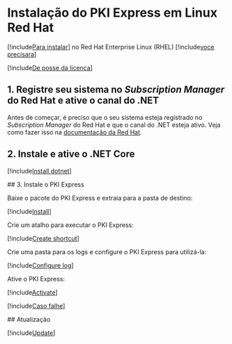 ﻿# Instalação do PKI Express em Linux Red Hat

[!include[Para instalar](includes/intro-prefix.md)] no Red Hat Enterprise Linux (RHEL) [!include[voce precisara](includes/intro-suffix.md)]

[!include[De posse da licenca](includes/prereqs-reminder.md)]

## 1. Registre seu sistema no *Subscription Manager* do Red Hat e ative o canal do .NET

Antes de começar, é preciso que o seu sistema esteja registrado no *Subscription Manager* do Red Hat e que o canal do .NET esteja ativo.
Veja como fazer isso na [documentação da Red Hat](https://access.redhat.com/documentation/en-us/net_core/2.0/html/getting_started_guide/gs_install_dotnet#install_register_rehel).

## 2. Instale e ative o .NET Core

[!include[Install dotnet](../../../../includes/pki-express/rhel/install-dotnet.md)]

<a name="install" />
## 3. Instale o PKI Express

Baixe o pacote do PKI Express e extraia para a pasta de destino:

[!include[Install](../../../../includes/pki-express/linux/install-curl.md)]

Crie um atalho para executar o PKI Express:

[!include[Create shortcut](../../../../includes/pki-express/rhel/create-shortcut.md)]

Crie uma pasta para os logs e configure o PKI Express para utilizá-la:

[!include[Configure log](../../../../includes/pki-express/linux/config-log.md)]

Ative o PKI Express:

[!include[Activate](../../../../includes/pki-express/linux/activate.md)]

[!include[Caso falhe](includes/manual-activation.md)]

<a name="update" />
## Atualização

[!include[Update](includes/update-curl.md)]
